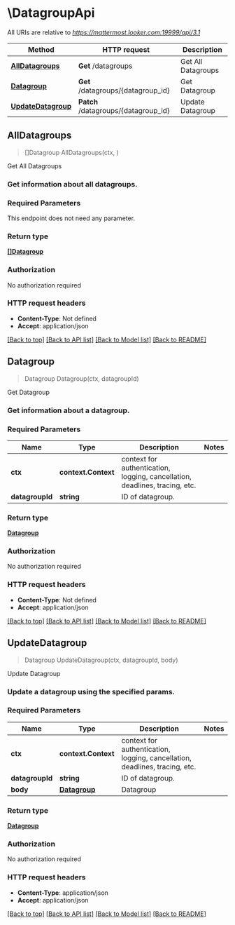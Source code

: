 # \DatagroupApi

All URIs are relative to *https://mattermost.looker.com:19999/api/3.1*

Method | HTTP request | Description
------------- | ------------- | -------------
[**AllDatagroups**](DatagroupApi.md#AllDatagroups) | **Get** /datagroups | Get All Datagroups
[**Datagroup**](DatagroupApi.md#Datagroup) | **Get** /datagroups/{datagroup_id} | Get Datagroup
[**UpdateDatagroup**](DatagroupApi.md#UpdateDatagroup) | **Patch** /datagroups/{datagroup_id} | Update Datagroup



## AllDatagroups

> []Datagroup AllDatagroups(ctx, )

Get All Datagroups

### Get information about all datagroups. 

### Required Parameters

This endpoint does not need any parameter.

### Return type

[**[]Datagroup**](Datagroup.md)

### Authorization

No authorization required

### HTTP request headers

- **Content-Type**: Not defined
- **Accept**: application/json

[[Back to top]](#) [[Back to API list]](../README.md#documentation-for-api-endpoints)
[[Back to Model list]](../README.md#documentation-for-models)
[[Back to README]](../README.md)


## Datagroup

> Datagroup Datagroup(ctx, datagroupId)

Get Datagroup

### Get information about a datagroup. 

### Required Parameters


Name | Type | Description  | Notes
------------- | ------------- | ------------- | -------------
**ctx** | **context.Context** | context for authentication, logging, cancellation, deadlines, tracing, etc.
**datagroupId** | **string**| ID of datagroup. | 

### Return type

[**Datagroup**](Datagroup.md)

### Authorization

No authorization required

### HTTP request headers

- **Content-Type**: Not defined
- **Accept**: application/json

[[Back to top]](#) [[Back to API list]](../README.md#documentation-for-api-endpoints)
[[Back to Model list]](../README.md#documentation-for-models)
[[Back to README]](../README.md)


## UpdateDatagroup

> Datagroup UpdateDatagroup(ctx, datagroupId, body)

Update Datagroup

### Update a datagroup using the specified params. 

### Required Parameters


Name | Type | Description  | Notes
------------- | ------------- | ------------- | -------------
**ctx** | **context.Context** | context for authentication, logging, cancellation, deadlines, tracing, etc.
**datagroupId** | **string**| ID of datagroup. | 
**body** | [**Datagroup**](Datagroup.md)| Datagroup | 

### Return type

[**Datagroup**](Datagroup.md)

### Authorization

No authorization required

### HTTP request headers

- **Content-Type**: application/json
- **Accept**: application/json

[[Back to top]](#) [[Back to API list]](../README.md#documentation-for-api-endpoints)
[[Back to Model list]](../README.md#documentation-for-models)
[[Back to README]](../README.md)

